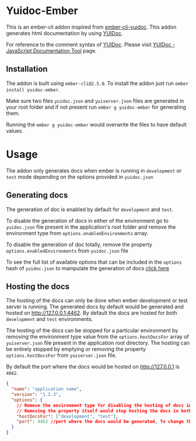 # Yuidoc-Ember

This is an ember-cli addon inspired from [ember-cli-yuidoc](https://github.com/cibernox/ember-cli-yuidoc). This addon generates html documentation by using [YUIDoc](http://yuilibrary.com/).

For reference to the comment syntax of [YUIDoc](http://yuilibrary.com/). Please visit [YUIDoc - JavaScript Documentation Tool](http://yui.github.io/yuidoc/) page.

## Installation

The addon is built using `ember-cli@2.5.0`. To install the addon just run `ember install yuidoc-ember`.

Make sure two files `yuidoc.json` and `yuiserver.json` files are generated in your root folder and if not present run `ember g yuidoc-ember` for generating them. 

Running the `ember g yuidoc-ember` would overwrite the files to have default values.

# Usage

The addon only generates docs when ember is running in `development` or `test` mode depending on the options provided in `yuidoc.json`

## Generating docs

The generation of doc is enabled by default for `development` and `test`.

To disable the generation of docs in either of the environment go to `yuidoc.json` file present in the application's root folder and remove the environment type from `options.enabledEnvironments` array.

To disable the generation of doc totally, remove the property `options.enabledEnvironments` from `yuidoc.json` file

To see the full list of available options that can be included in the `options` hash of `yuidoc.json` to mainpulate the generation of docs [click here](http://yui.github.io/yuidoc/args/)

## Hosting the docs

The hosting of the docs can only be done when ember development or test server is running. The generated docs by default would be generated and hosted on http://127.0.0.1:4462. By default the docs are hosted for both `development` and `test` environments.

The hosting of the docs can be stopped for a particular environment by removing the environment type value from the `options.hostDocsFor` array of `yuiserver.json` file present in the application root directory. The hosting can be entirely stopped by emptying or removing the property `options.hostDocsFor` from `yuiserver.json` file.

By default the port where the docs would be hosted on http://127.0.0.1 is `4662`.
```json
{
  "name": "application name",
  "version": "1.2.3",
  "options": {
    // Remove the environment type for disabling the hosting of docs in that environment from "hostDocsFor"
    // Removing the property itself would stop hosting the docs in both development and test environment
    "hostDocsFor": ["development", "test"], 
    "port": 4462 //port where the docs would be generated, To change the port, update this property.
  }
}
```
